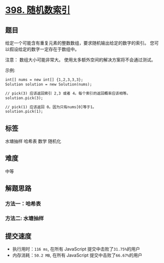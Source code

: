 # [398. 随机数索引](https://leetcode-cn.com/problems/random-pick-index/)

## 题目

给定一个可能含有重复元素的整数数组，要求随机输出给定的数字的索引。 您可以假设给定的数字一定存在于数组中。

注意：
数组大小可能非常大。 使用太多额外空间的解决方案将不会通过测试。

示例:

```txt
int[] nums = new int[] {1,2,3,3,3};
Solution solution = new Solution(nums);

// pick(3) 应该返回索引 2,3 或者 4。每个索引的返回概率应该相等。
solution.pick(3);

// pick(1) 应该返回 0。因为只有nums[0]等于1。
solution.pick(1);
```

## 标签

水塘抽样 哈希表 数学 随机化

## 难度

中等

## 解题思路

### 方法一：哈希表

### 方法二: 水塘抽样

## 提交速度

- 执行用时：`116 ms`, 在所有 JavaScript 提交中击败了`31.75%`的用户
- 内存消耗：`50.2 MB`, 在所有 JavaScript 提交中击败了`66.67%`的用户
